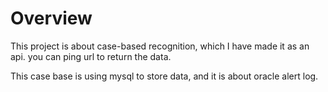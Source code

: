 Overview
==================
This project is about case-based recognition, which I have made it as an api.
you can ping url to return the data.

This case base is using mysql to store data, and it is about oracle alert log.